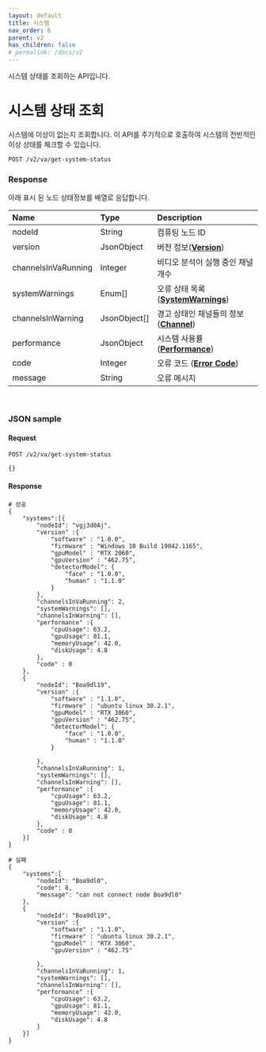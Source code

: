 ```yaml
---
layout: default
title: 시스템
nav_order: 6
parent: v2
has_children: false
# permalink: /docs/v2
---
```



시스템 상태를 조회하는 API입니다.

# 시스템 상태 조회

시스템에 이상이 없는지 조회합니다. 이 API를 주기적으로 호출하여 시스템의 전반적인 이상 상태를 체크할 수 있습니다.
```
POST /v2/va/get-system-status
```

### Response

아래 표시 된 노드 상태정보를 배열로 응답합니다.

| Name | Type | Description |
| :---- | :---- |:---- |
| nodeId | String | 컴퓨팅 노드 ID |
| version | JsonObject | 버전 정보(**[Version](models.md#version)**) |
| channelsInVaRunning | Integer | 비디오 분석이 실행 중인 채널 개수 |
| systemWarnings | Enum[] | 오류 상태 목록(**[SystemWarnings](models.md#systemwarnings)**) |
| channelsInWarning | JsonObject[] | 경고 상태인 채널들의 정보 (**[Channel](models.md#channel)**) |
| performance | JsonObject | 시스템 사용률(**[Performance](models.md#performance)**) |
| code | Integer | 오류 코드 (**[Error Code](models.md#error-code)**) |
| message | String | 오류 메시지 |


<!-- | recentCrashLogs | JsonObject | 최근 (24시간) 내 비정상 종료 된 컴퓨팅 노드 기록정보([RecentCrashLogs](models.md#recentcrashlogs)) | -->

<br>

### JSON sample

#### Request
```
POST /v2/va/get-system-status

{}
```

#### Response
```
# 성공
{
    "systems":[{
        "nodeId": "vgj3d0Aj",
        "version" :{
            "software" : "1.0.0",
            "firmware" : "Windows 10 Build 19042.1165",
            "gpuModel" : "RTX 2060",
            "gpuVersion" : "462.75",
            "detectorModel": {
                "face" : "1.0.0",
                "human" : "1.1.0"
            }
        },
        "channelsInVaRunning": 2,
        "systemWarnings": [],
        "channelsInWarning": [],
        "performance" :{
            "cpuUsage": 63.2,
            "gpuUsage": 81.1,
            "memoryUsage": 42.0,
            "diskUsage": 4.8
        },
        "code" : 0
    },
    {
        "nodeId": "Boa9dl19",
        "version" :{
            "software" : "1.1.0",
            "firmware" : "ubuntu linux 30.2.1",
            "gpuModel" : "RTX 3060",
            "gpuVersion" : "462.75",
            "detectorModel": {
                "face" : "1.0.0",
                "human" : "1.1.0"
            }

        },
        "channelsInVaRunning": 1,
        "systemWarnings": [],
        "channelsInWarning": [],
        "performance" :{
            "cpuUsage": 63.2,
            "gpuUsage": 81.1,
            "memoryUsage": 42.0,
            "diskUsage": 4.8
        },
        "code" : 0
    }]  
}
```

```
# 실패
{
    "systems":[
        "nodeId": "Boa9dl0",
        "code": 8,
        "message": "can not connect node Boa9dl0"
    },
    {
        "nodeId": "Boa9dl19",
        "version" :{
            "software" : "1.1.0",
            "firmware" : "ubuntu linux 30.2.1",
            "gpuModel" : "RTX 3060",
            "gpuVersion" : "462.75" 

        },
        "channelsInVaRunning": 1,
        "systemWarnings": [],
        "channelsInWarning": [],
        "performance" :{
            "cpuUsage": 63.2,
            "gpuUsage": 81.1,
            "memoryUsage": 42.0,
            "diskUsage": 4.8
        }
    }]  
}
```

<br>
